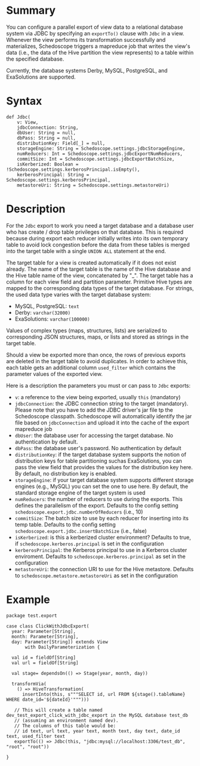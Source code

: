# Summary

You can configure a parallel export of view data to a relational database system via JDBC by specifying an `exportTo()` clause with `Jdbc` in a view. Whenever the view performs its transformation successfully and materializes, Schedoscope triggers a mapreduce job that writes the view's data (i.e., the data of the Hive partition the view represents) to a table within the specified database. 

Currently, the database systems Derby, MySQL, PostgreSQL, and ExaSolutions are supported.

# Syntax

    def Jdbc(
        v: View,
        jdbcConnection: String,
        dbUser: String = null,
        dbPass: String = null,
        distributionKey: Field[_] = null,
        storageEngine: String = Schedoscope.settings.jdbcStorageEngine,
        numReducers: Int = Schedoscope.settings.jdbcExportNumReducers,
        commitSize: Int = Schedoscope.settings.jdbcExportBatchSize,
        isKerberized: Boolean = !Schedoscope.settings.kerberosPrincipal.isEmpty(),
        kerberosPrincipal: String = Schedoscope.settings.kerberosPrincipal,
        metastoreUri: String = Schedoscope.settings.metastoreUri)

# Description

For the `Jdbc` export to work you need a target database and a database user who has create / drop table privileges on that database. This is required because during export each reducer initially writes into its own temporary table to avoid lock congestion before the data from these tables is merged into the target table with a single `UNION ALL` statement at the end.

The target table for a view is created automatically if it does not exist already. The name of the target table is the name of the Hive database and the Hive table name of the view, concatenated by "_". The target table has a column for each view field and partition parameter. Primitive Hive types are mapped to the corresponding data types of the target database. For strings, the used data type varies with the target database system:

* MySQL, PostgreSQL: `text`
* Derby: `varchar(32000)`
* ExaSolutions: `varchar(100000)`

Values of complex types (maps, structures, lists) are serialized to corresponding JSON structures, maps, or lists and stored as strings in the target table.

Should a view be exported more than once, the rows of previous exports are deleted in the target table to avoid duplicates. In order to achieve this, each table gets an additional column `used_filter` which contains the parameter values of the exported view.

Here is a description the parameters you must or can pass to `Jdbc` exports:

- `v`: a reference to the view being exported, usually `this` (mandatory)
- `jdbcConnection`: the JDBC connection string to the target (mandatory). Please note that you have to add the JDBC driver's jar file tp the Schedoscope classpath. Schedoscope will automatically identify the jar file based on `jdbcConnection` and upload it into the cache of the export mapreduce job
- `dbUser`: the database user for accessing the target database. No authentication by default.
- `dbPass`: the database user's password. No authentication by default
- `distributionKey`: if the target database system supports the notion of distribution keys for table partitioning suchas ExaSolutions, you can pass the view field that provides the values for the distribution key here. By default, no distribution key is enabled.
- `storageEngine`: if your target database system supports different storage engines (e.g., MySQL) you can set the one to use here. By default, the standard storage engine of the target system is used
- `numReducers`: the number of reducers to use during the exports. This defines the parallelism of the export. Defaults to the config setting `schedoscope.export.jdbc.numberOfReducers` (i.e., 10)
- `commitSize`: The batch size to use by each reducer for inserting into its temp table. Defaults to the config setting `schedoscope.export.jdbc.insertBatchSize` (i.e., false)
- `isKerberized`: is this a kerberized cluster environment? Defaults to true, if `schedoscope.kerberos.principal` is set in the configuration
- `kerberosPrincipal`: the Kerberos principal to use in a Kerberos cluster enviroment. Defaults to `schedoscope.kerberos.principal` as set in the configuration
- `metastoreUri`: the connection URI to use for the Hive metastore. Defaults to `schedoscope.metastore.metastoreUri` as set in the configuration

 
# Example
    
    package test.export

    case class ClickWithJdbcExport(
      year: Parameter[String],
      month: Parameter[String],
      day: Parameter[String]) extends View
           with DailyParameterization {

      val id = fieldOf[String]
      val url = fieldOf[String]

      val stage= dependsOn(() => Stage(year, month, day))

      transformVia(
        () => HiveTransformation(
          insertInto(this, s"""SELECT id, url FROM ${stage().tableName} WHERE date_id='${dateId}'""")))

       // This will create a table named dev_test_export_click_with_jdbc_export in the MySQL database test_db
       // (assuming an environment named dev).
       // The columns of this table would be:
       // id text, url text, year text, month text, day text, date_id text, used_filter text
       exportTo(() => Jdbc(this, "jdbc:mysql://localhost:3306/test_db", "root", "root"))

    }
